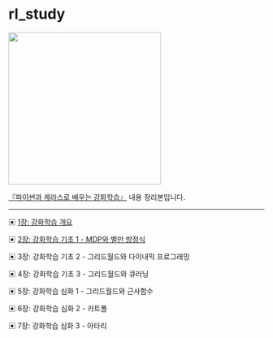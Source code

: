 # rl_study
<img src=https://user-images.githubusercontent.com/62216628/169034594-040cb6b9-7677-4467-8321-397fe5b86685.png height=300px></img>


[『파이썬과 케라스로 배우는 강화학습』](https://www.hanbit.co.kr/store/books/look.php?p_code=B8950212853) 내용 정리본입니다.

<hr/>


▣ [1장: 강화학습 개요](https://github.com/20170375/rl_study/blob/main/1%EC%9E%A5%20%EA%B0%95%ED%99%94%ED%95%99%EC%8A%B5%20%EA%B0%9C%EC%9A%94.md)

▣ [2장: 강화학습 기초 1 - MDP와 벨만 방정식](https://github.com/20170375/rl_study/blob/main/2%EC%9E%A5%20%EA%B0%95%ED%99%94%ED%95%99%EC%8A%B5%20%EA%B8%B0%EC%B4%88%201:%20MDP%EC%99%80%20%EB%B2%A8%EB%A7%8C%20%EB%B0%A9%EC%A0%95%EC%8B%9D.md)

▣ 3장: 강화학습 기초 2 - 그리드월드와 다이내믹 프로그래밍

▣ 4장: 강화학습 기초 3 - 그리드월드와 큐러닝

▣ 5장: 강화학습 심화 1 - 그리드월드와 근사함수

▣ 6장: 강화학습 심화 2 - 카트폴

▣ 7장: 강화학습 심화 3 - 아타리
